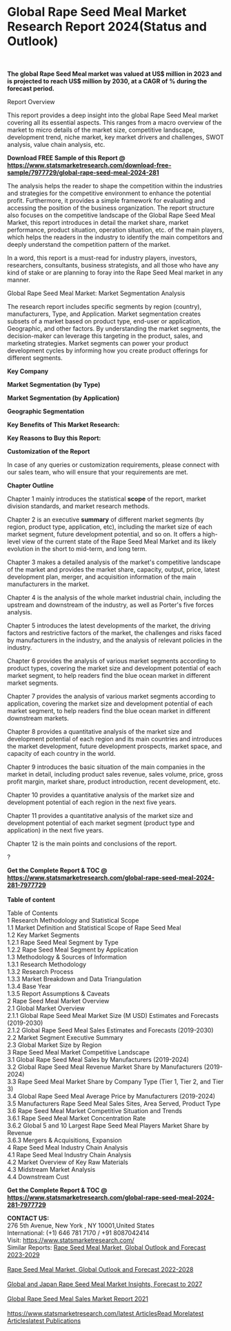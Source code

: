 <h1>Global Rape Seed Meal Market Research Report 2024(Status and Outlook)</h1><br/><p><strong>The global Rape Seed Meal market was valued at US$ million in 2023 and is projected to reach US$ million by 2030, at a <strong>CAGR</strong> of % during the forecast period.</strong></p><p>Report Overview</p><p>This report provides a deep insight into the global Rape Seed Meal market covering all its essential aspects. This ranges from a macro overview of the market to micro details of the market size, competitive landscape, development trend, niche market, key market drivers and challenges, SWOT analysis, value chain analysis, etc.</p><p><strong>Download FREE Sample of this Report @ <a href="https://www.statsmarketresearch.com/download-free-sample/7977729/global-rape-seed-meal-2024-281">https://www.statsmarketresearch.com/download-free-sample/7977729/global-rape-seed-meal-2024-281</a></strong></p><p>The analysis helps the reader to shape the competition within the industries and strategies for the competitive environment to enhance the potential profit. Furthermore, it provides a simple framework for evaluating and accessing the position of the business organization. The report structure also focuses on the competitive landscape of the Global Rape Seed Meal Market, this report introduces in detail the market share, market performance, product situation, operation situation, etc. of the main players, which helps the readers in the industry to identify the main competitors and deeply understand the competition pattern of the market.</p><p>In a word, this report is a must-read for industry players, investors, researchers, consultants, business strategists, and all those who have any kind of stake or are planning to foray into the Rape Seed Meal market in any manner.</p><p>Global Rape Seed Meal Market: Market Segmentation Analysis</p><p>The research report includes specific segments by region (country), manufacturers, Type, and Application. Market segmentation creates subsets of a market based on product type, end-user or application, Geographic, and other factors. By understanding the market segments, the decision-maker can leverage this targeting in the product, sales, and marketing strategies. Market segments can power your product development cycles by informing how you create product offerings for different segments.</p><p><strong>Key Company</strong></p><p><strong>Market Segmentation (by Type)</strong></p><p><strong>Market Segmentation (<strong>by Application</strong>)</strong></p><p><strong>Geographic Segmentation</strong></p><p><strong>Key Benefits of This Market Research:</strong></p><p><strong>Key <strong>Reasons to Buy</strong> this Report:</strong></p><p><strong>Customization of the Report</strong></p><p>In case of any queries or customization requirements, please connect with our sales team, who will ensure that your requirements are met.</p><p><strong>Chapter Outline</strong></p><p>Chapter 1 mainly introduces the statistical <strong>scope</strong> of the report, market division standards, and market research methods.</p><p>Chapter 2 is an executive <strong>summary</strong> of different market segments (by region, product type, application, etc), including the market size of each market segment, future development potential, and so on. It offers a high-level view of the current state of the Rape Seed Meal Market and its likely evolution in the short to mid-term, and long term.</p><p>Chapter 3 makes a detailed analysis of the market's competitive landscape of the market and provides the market share, capacity, output, price, latest development plan, merger, and acquisition information of the main manufacturers in the market.</p><p>Chapter 4 is the analysis of the whole market industrial chain, including the upstream and downstream of the industry, as well as Porter's five forces analysis.</p><p>Chapter 5 introduces the latest developments of the market, the driving factors and restrictive factors of the market, the challenges and risks faced by manufacturers in the industry, and the analysis of relevant policies in the industry.</p><p>Chapter 6 provides the analysis of various market segments according to product types, covering the market size and development potential of each market segment, to help readers find the blue ocean market in different market segments.</p><p>Chapter 7 provides the analysis of various market segments according to application, covering the market size and development potential of each market segment, to help readers find the blue ocean market in different downstream markets.</p><p>Chapter 8 provides a quantitative analysis of the market size and development potential of each region and its main countries and introduces the market development, future development prospects, market space, and capacity of each country in the world.</p><p>Chapter 9 introduces the basic situation of the main companies in the market in detail, including product sales revenue, sales volume, price, gross profit margin, market share, product introduction, recent development, etc.</p><p>Chapter 10 provides a quantitative analysis of the market size and development potential of each region in the next five years.</p><p>Chapter 11 provides a quantitative analysis of the market size and development potential of each market segment (product type and application) in the next five years.</p><p>Chapter 12 is the main points and conclusions of the report.</p><p>? </p><div><b>Get the Complete Report & TOC @ <a href="https://www.statsmarketresearch.com/global-rape-seed-meal-2024-281-7977729">https://www.statsmarketresearch.com/global-rape-seed-meal-2024-281-7977729</a></b></div><br><b>Table of content</b><p>Table of Contents<br />1 Research Methodology and Statistical Scope<br />1.1 Market Definition and Statistical Scope of Rape Seed Meal<br />1.2 Key Market Segments<br />1.2.1 Rape Seed Meal Segment by Type<br />1.2.2 Rape Seed Meal Segment by Application<br />1.3 Methodology & Sources of Information<br />1.3.1 Research Methodology<br />1.3.2 Research Process<br />1.3.3 Market Breakdown and Data Triangulation<br />1.3.4 Base Year<br />1.3.5 Report Assumptions & Caveats<br />2 Rape Seed Meal Market Overview<br />2.1 Global Market Overview<br />2.1.1 Global Rape Seed Meal Market Size (M USD) Estimates and Forecasts (2019-2030)<br />2.1.2 Global Rape Seed Meal Sales Estimates and Forecasts (2019-2030)<br />2.2 Market Segment Executive Summary<br />2.3 Global Market Size by Region<br />3 Rape Seed Meal Market Competitive Landscape<br />3.1 Global Rape Seed Meal Sales by Manufacturers (2019-2024)<br />3.2 Global Rape Seed Meal Revenue Market Share by Manufacturers (2019-2024)<br />3.3 Rape Seed Meal Market Share by Company Type (Tier 1, Tier 2, and Tier 3)<br />3.4 Global Rape Seed Meal Average Price by Manufacturers (2019-2024)<br />3.5 Manufacturers Rape Seed Meal Sales Sites, Area Served, Product Type<br />3.6 Rape Seed Meal Market Competitive Situation and Trends<br />3.6.1 Rape Seed Meal Market Concentration Rate<br />3.6.2 Global 5 and 10 Largest Rape Seed Meal Players Market Share by Revenue<br />3.6.3 Mergers & Acquisitions, Expansion<br />4 Rape Seed Meal Industry Chain Analysis<br />4.1 Rape Seed Meal Industry Chain Analysis<br />4.2 Market Overview of Key Raw Materials<br />4.3 Midstream Market Analysis<br />4.4 Downstream Cust<br><div><b>Get the Complete Report & TOC @ <a href="https://www.statsmarketresearch.com/global-rape-seed-meal-2024-281-7977729">https://www.statsmarketresearch.com/global-rape-seed-meal-2024-281-7977729</a></b></div></p> <b>CONTACT US:</b><br>276 5th Avenue, New York , NY 10001,United States<br>International: (+1) 646 781 7170 / +91 8087042414<br>Visit: <a href="https://www.statsmarketresearch.com/">https://www.statsmarketresearch.com/</a><br>Similar Reports: <a href="https://www.statsmarketresearch.com/global-rape-seed-meal-2024-281-7977729">Rape Seed Meal Market, Global Outlook and Forecast 2023-2029</a><br/><br/><a href="https://www.statsmarketresearch.com/global-rape-seed-meal-2024-281-7977729">Rape Seed Meal Market, Global Outlook and Forecast 2022-2028</a><br/><br/><a href="https://www.statsmarketresearch.com/global-rape-seed-meal-2024-281-7977729">Global and Japan Rape Seed Meal Market Insights, Forecast to 2027</a><br/><br/><a href="https://www.statsmarketresearch.com/global-rape-seed-meal-2024-281-7977729">Global Rape Seed Meal Sales Market Report 2021</a><br/><br/><a href="https://gyeongbokgung.com">https://www.statsmarketresearch.com/</a><a href="https://hallyeomaritime.com">latest Articles</a><a href="https://jingwansa.com">Read More</a><a href=https://nguoiviet.jp/">latest Articles</a><a href="https://www.intelmarketresearch.com/">latest Publications</a>